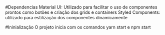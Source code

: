 #Dependencias
Material UI: Utilizado para facilitar o uso de componentes prontos como botões e criação dos grids e containers
Styled Components: utilizado para estilização dos componentes dinamicamente

#Ininialização
O projeto inicia com os comandos yarn start e npm start

